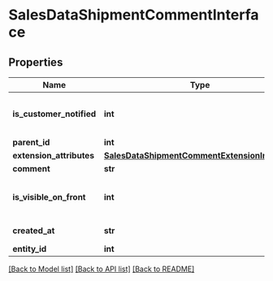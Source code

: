 # SalesDataShipmentCommentInterface

## Properties
Name | Type | Description | Notes
------------ | ------------- | ------------- | -------------
**is_customer_notified** | **int** | Is-customer-notified flag value. | 
**parent_id** | **int** | Parent ID. | 
**extension_attributes** | [**SalesDataShipmentCommentExtensionInterface**](SalesDataShipmentCommentExtensionInterface.md) |  | [optional] 
**comment** | **str** | Comment. | 
**is_visible_on_front** | **int** | Is-visible-on-storefront flag value. | 
**created_at** | **str** | Created-at timestamp. | [optional] 
**entity_id** | **int** | Invoice ID. | [optional] 

[[Back to Model list]](../README.md#documentation-for-models) [[Back to API list]](../README.md#documentation-for-api-endpoints) [[Back to README]](../README.md)



